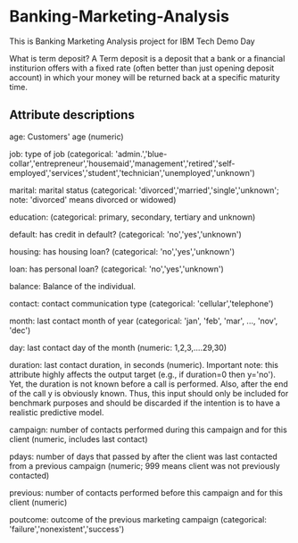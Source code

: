 # Banking-Marketing-Analysis
This is Banking Marketing Analysis project for IBM Tech Demo Day

What is term deposit? A Term deposit is a deposit that a bank or a financial institurion offers with a fixed rate (often better than just opening deposit account) in which your money will be returned back at a specific maturity time.

## Attribute descriptions

age: Customers' age (numeric)

job: type of job (categorical: 'admin.','blue-collar','entrepreneur','housemaid','management','retired','self-employed','services','student','technician','unemployed','unknown')

marital: marital status (categorical: 'divorced','married','single','unknown'; note: 'divorced' means divorced or widowed)

education: (categorical: primary, secondary, tertiary and unknown)

default: has credit in default? (categorical: 'no','yes','unknown')

housing: has housing loan? (categorical: 'no','yes','unknown')

loan: has personal loan? (categorical: 'no','yes','unknown')

balance: Balance of the individual.

contact: contact communication type (categorical: 'cellular','telephone')

month: last contact month of year (categorical: 'jan', 'feb', 'mar', ..., 'nov', 'dec')

day: last contact day of the month (numeric: 1,2,3,....29,30)

duration: last contact duration, in seconds (numeric). Important note: this attribute highly affects the output target (e.g., if duration=0 then y='no'). Yet, the duration is not known before a call is performed. Also, after the end of the call y is obviously known. Thus, this input should only be included for benchmark purposes and should be discarded if the intention is to have a realistic predictive model.

campaign: number of contacts performed during this campaign and for this client (numeric, includes last contact)

pdays: number of days that passed by after the client was last contacted from a previous campaign (numeric; 999 means client was not previously contacted)

previous: number of contacts performed before this campaign and for this client (numeric)

poutcome: outcome of the previous marketing campaign (categorical: 'failure','nonexistent','success')
